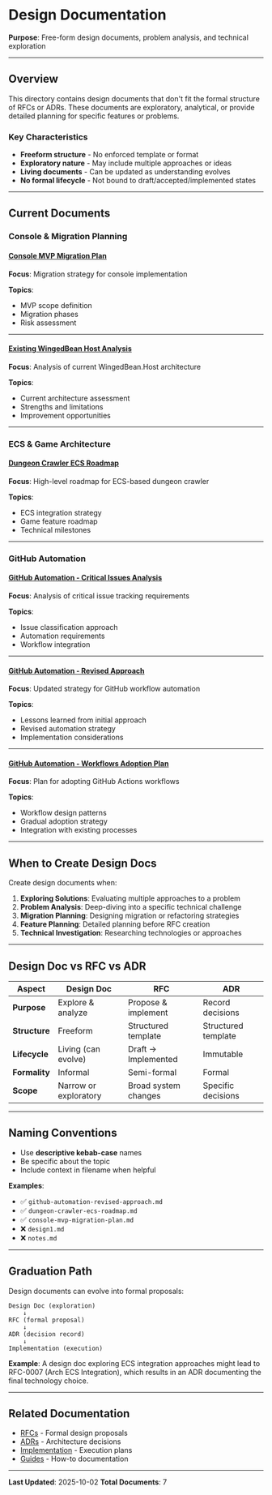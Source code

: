 # Design Documentation

**Purpose**: Free-form design documents, problem analysis, and technical exploration

---

## Overview

This directory contains design documents that don't fit the formal structure of RFCs or ADRs. These documents are exploratory, analytical, or provide detailed planning for specific features or problems.

### Key Characteristics
- **Freeform structure** - No enforced template or format
- **Exploratory nature** - May include multiple approaches or ideas
- **Living documents** - Can be updated as understanding evolves
- **No formal lifecycle** - Not bound to draft/accepted/implemented states

---

## Current Documents

### Console & Migration Planning

#### [Console MVP Migration Plan](./console-mvp-migration-plan.md)
**Focus**: Migration strategy for console implementation

**Topics**:
- MVP scope definition
- Migration phases
- Risk assessment

---

#### [Existing WingedBean Host Analysis](./existing-wingedbean-host-analysis.md)
**Focus**: Analysis of current WingedBean.Host architecture

**Topics**:
- Current architecture assessment
- Strengths and limitations
- Improvement opportunities

---

### ECS & Game Architecture

#### [Dungeon Crawler ECS Roadmap](./dungeon-crawler-ecs-roadmap.md)
**Focus**: High-level roadmap for ECS-based dungeon crawler

**Topics**:
- ECS integration strategy
- Game feature roadmap
- Technical milestones

---

### GitHub Automation

#### [GitHub Automation - Critical Issues Analysis](./github-automation-critical-issues-analysis.md)
**Focus**: Analysis of critical issue tracking requirements

**Topics**:
- Issue classification approach
- Automation requirements
- Workflow integration

---

#### [GitHub Automation - Revised Approach](./github-automation-revised-approach.md)
**Focus**: Updated strategy for GitHub workflow automation

**Topics**:
- Lessons learned from initial approach
- Revised automation strategy
- Implementation considerations

---

#### [GitHub Automation - Workflows Adoption Plan](./github-automation-workflows-adoption-plan.md)
**Focus**: Plan for adopting GitHub Actions workflows

**Topics**:
- Workflow design patterns
- Gradual adoption strategy
- Integration with existing processes

---

## When to Create Design Docs

Create design documents when:

1. **Exploring Solutions**: Evaluating multiple approaches to a problem
2. **Problem Analysis**: Deep-diving into a specific technical challenge
3. **Migration Planning**: Designing migration or refactoring strategies
4. **Feature Planning**: Detailed planning before RFC creation
5. **Technical Investigation**: Researching technologies or approaches

---

## Design Doc vs RFC vs ADR

| Aspect | Design Doc | RFC | ADR |
|--------|------------|-----|-----|
| **Purpose** | Explore & analyze | Propose & implement | Record decisions |
| **Structure** | Freeform | Structured template | Structured template |
| **Lifecycle** | Living (can evolve) | Draft → Implemented | Immutable |
| **Formality** | Informal | Semi-formal | Formal |
| **Scope** | Narrow or exploratory | Broad system changes | Specific decisions |

---

## Naming Conventions

- Use **descriptive kebab-case** names
- Be specific about the topic
- Include context in filename when helpful

**Examples**:
- ✅ `github-automation-revised-approach.md`
- ✅ `dungeon-crawler-ecs-roadmap.md`
- ✅ `console-mvp-migration-plan.md`
- ❌ `design1.md`
- ❌ `notes.md`

---

## Graduation Path

Design documents can evolve into formal proposals:

```
Design Doc (exploration)
    ↓
RFC (formal proposal)
    ↓
ADR (decision record)
    ↓
Implementation (execution)
```

**Example**: A design doc exploring ECS integration approaches might lead to RFC-0007 (Arch ECS Integration), which results in an ADR documenting the final technology choice.

---

## Related Documentation

- [RFCs](../rfcs/) - Formal design proposals
- [ADRs](../adr/) - Architecture decisions
- [Implementation](../implementation/) - Execution plans
- [Guides](../guides/) - How-to documentation

---

**Last Updated**: 2025-10-02
**Total Documents**: 7

